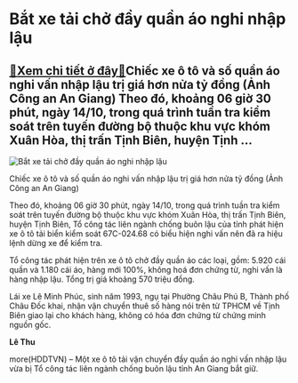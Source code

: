 Bắt xe tải chở đầy quần áo nghi nhập lậu
========================================

[:gift:Xem chi tiết ở đây:gift:](https://hddtvn.com/bat-xe-tai-cho-day-quan-ao-nghi-nhap-lau/)Chiếc xe ô tô và số quần áo nghi vấn nhập lậu trị giá hơn nửa tỷ đồng (Ảnh Công an An Giang) Theo đó, khoảng 06 giờ 30 phút, ngày 14/10, trong quá trình tuần tra kiểm soát trên tuyến đường bộ thuộc khu vực khóm Xuân Hòa, thị trấn Tịnh Biên, huyện Tịnh …
-------------------------------------------------------------------------------------------------------------------------------------------------------------------------------------------------------------------------------------------------------------





![Bắt xe tải chở đầy quần áo nghi nhập lậu](https://hddtvn.com/wp-content/uploads/2021/01/1939_Bat_o_to_vc_quan_ao_khong_ro_nguon_goc.png "Bắt xe tải chở đầy quần áo nghi nhập lậu")


Chiếc xe ô tô và số quần áo nghi vấn nhập lậu trị giá hơn nửa tỷ đồng (Ảnh Công an An Giang)



Theo đó, khoảng 06 giờ 30 phút, ngày 14/10, trong quá trình tuần tra kiểm soát trên tuyến đường bộ thuộc khu vực khóm Xuân Hòa, thị trấn Tịnh Biên, huyện Tịnh Biên, Tổ công tác liên ngành chống buôn lậu của tỉnh phát hiện xe ô tô tải biển kiểm soát 67C-024.68 có biểu hiện nghi vấn nên đã ra hiệu lệnh dừng xe để kiểm tra.


Tổ công tác phát hiện trên xe ô tô chở đầy quần áo các loại, gồm: 5.920 cái quần và 1.180 cái áo, hàng mới 100%, không hoá đơn chứng từ, nghi vấn là hàng nhập lậu. Tổng trị giá khoảng 570 triệu đồng.


Lái xe Lê Minh Phúc, sinh năm 1993, ngụ tại Phường Châu Phú B, Thành phố Châu Đốc khai, nhận vận chuyển thuê số hàng nói trên từ TPHCM về Tịnh Biên giao lại cho khách hàng, không có hóa đơn chứng từ chứng minh nguồn gốc.




**Lê Thu**



more(HDDTVN) – Một xe ô tô tải vận chuyển đầy quần áo nghi vấn nhập lậu vừa bị Tổ công tác liên ngành chống buôn lậu tỉnh An Giang bắt giữ.

